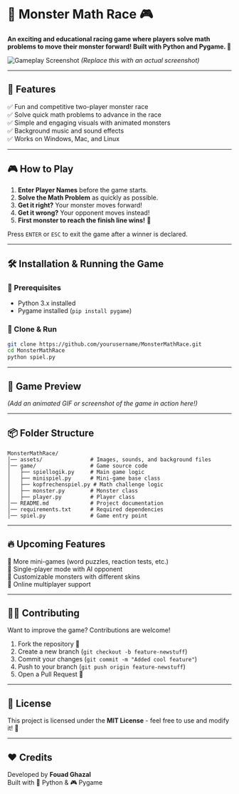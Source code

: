 
```md
```
# 🏁 Monster Math Race 🎮

**An exciting and educational racing game where players solve math problems to move their monster forward! Built with Python and Pygame. 🚀**

![Gameplay Screenshot](./screenshot.png) *(Replace this with an actual screenshot)*

---

## 📌 Features
✅ Fun and competitive two-player monster race  
✅ Solve quick math problems to advance in the race  
✅ Simple and engaging visuals with animated monsters  
✅ Background music and sound effects  
✅ Works on Windows, Mac, and Linux  

---

## 🎮 How to Play
1. **Enter Player Names** before the game starts.  
2. **Solve the Math Problem** as quickly as possible.  
3. **Get it right?** Your monster moves forward!  
4. **Get it wrong?** Your opponent moves instead!  
5. **First monster to reach the finish line wins!** 🎉  

Press `ENTER` or `ESC` to exit the game after a winner is declared.

---

## 🛠️ Installation & Running the Game
### 🔹 Prerequisites
- Python 3.x installed
- Pygame installed (`pip install pygame`)

### 🔹 Clone & Run
```bash
git clone https://github.com/yourusername/MonsterMathRace.git
cd MonsterMathRace
python spiel.py
```

---

## 🎨 Game Preview
*(Add an animated GIF or screenshot of the game in action here!)*

---

## 📦 Folder Structure
```
MonsterMathRace/
│── assets/               # Images, sounds, and background files
│── game/                 # Game source code
│   ├── spiellogik.py     # Main game logic
│   ├── minispiel.py      # Mini-game base class
│   ├── kopfrechenspiel.py # Math challenge logic
│   ├── monster.py        # Monster class
│   ├── player.py         # Player class
│── README.md             # Project documentation
│── requirements.txt      # Required dependencies
│── spiel.py              # Game entry point
```

---

## 🔥 Upcoming Features
🔹 More mini-games (word puzzles, reaction tests, etc.)  
🔹 Single-player mode with AI opponent  
🔹 Customizable monsters with different skins  
🔹 Online multiplayer support  

---

## 👨‍💻 Contributing
Want to improve the game? Contributions are welcome!  
1. Fork the repository 🍴  
2. Create a new branch (`git checkout -b feature-newstuff`)  
3. Commit your changes (`git commit -m "Added cool feature"`)  
4. Push to your branch (`git push origin feature-newstuff`)  
5. Open a Pull Request 📩  

---

## 📜 License
This project is licensed under the **MIT License** - feel free to use and modify it! 🎨  

---

## ❤️ Credits
Developed by **Fouad Ghazal**  
Built with 🐍 Python & 🎮 Pygame  


